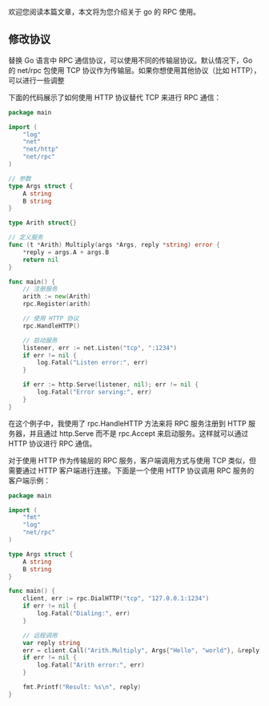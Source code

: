 欢迎您阅读本篇文章，本文将为您介绍关于 go 的 RPC 使用。

## 修改协议

替换 Go 语言中 RPC 通信协议，可以使用不同的传输层协议。默认情况下，Go 的 net/rpc 包使用 TCP 协议作为传输层。如果你想使用其他协议（比如 HTTP），可以进行一些调整

下面的代码展示了如何使用 HTTP 协议替代 TCP 来进行 RPC 通信：

```go
package main

import (
	"log"
	"net"
	"net/http"
	"net/rpc"
)

// 参数
type Args struct {
	A string
	B string
}

type Arith struct{}

// 定义服务
func (t *Arith) Multiply(args *Args, reply *string) error {
	*reply = args.A + args.B
	return nil
}

func main() {
	// 注册服务
	arith := new(Arith)
	rpc.Register(arith)

	// 使用 HTTP 协议
	rpc.HandleHTTP()

	// 启动服务
	listener, err := net.Listen("tcp", ":1234")
	if err != nil {
		log.Fatal("Listen error:", err)
	}

	if err := http.Serve(listener, nil); err != nil {
		log.Fatal("Error serving:", err)
	}
}

```

在这个例子中，我使用了 rpc.HandleHTTP 方法来将 RPC 服务注册到 HTTP 服务器，并且通过 http.Serve 而不是 rpc.Accept 来启动服务。这样就可以通过 HTTP 协议进行 RPC 通信。

对于使用 HTTP 作为传输层的 RPC 服务，客户端调用方式与使用 TCP 类似，但需要通过 HTTP 客户端进行连接。下面是一个使用 HTTP 协议调用 RPC 服务的客户端示例：

```go
package main

import (
	"fmt"
	"log"
	"net/rpc"
)

type Args struct {
	A string
	B string
}

func main() {
	client, err := rpc.DialHTTP("tcp", "127.0.0.1:1234")
	if err != nil {
		log.Fatal("Dialing:", err)
	}

	// 远程调用
	var reply string
	err = client.Call("Arith.Multiply", Args{"Hello", "world"}, &reply)
	if err != nil {
		log.Fatal("Arith error:", err)
	}

	fmt.Printf("Result: %s\n", reply)
}

```